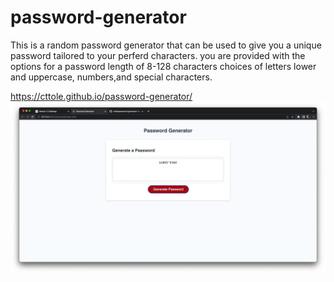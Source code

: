 # password-generator
This is a random password generator that can be used to give you a unique password tailored to your perferd characters.
you are provided with the options for a password length of 8-128 characters choices of letters lower and uppercase, numbers,and special characters.


https://cttole.github.io/password-generator/
<img src="./Develop/Image 6-16-23 at 11.55 AM.jpg">
